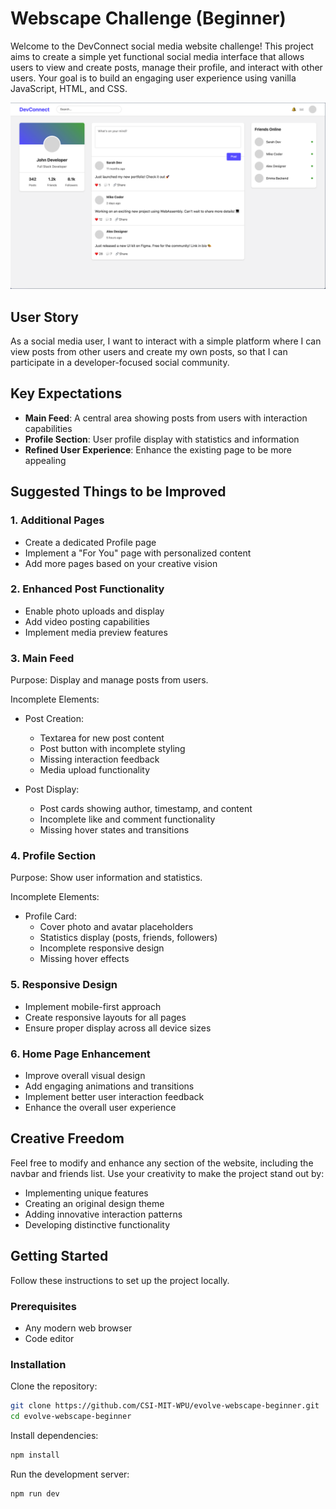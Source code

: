 # Webscape Challenge (Beginner)

Welcome to the DevConnect social media website challenge! This project aims to create a simple yet functional social media interface that allows users to view and create posts, manage their profile, and interact with other users. Your goal is to build an engaging user experience using vanilla JavaScript, HTML, and CSS.

![DevConnect Preview](/preview.png)

## User Story

As a social media user, I want to interact with a simple platform where I can view posts from other users and create my own posts, so that I can participate in a developer-focused social community.

## Key Expectations

- **Main Feed**: A central area showing posts from users with interaction capabilities
- **Profile Section**: User profile display with statistics and information
- **Refined User Experience**: Enhance the existing page to be more appealing

## Suggested Things to be Improved

### 1. Additional Pages

- Create a dedicated Profile page
- Implement a "For You" page with personalized content
- Add more pages based on your creative vision

### 2. Enhanced Post Functionality

- Enable photo uploads and display
- Add video posting capabilities
- Implement media preview features

### 3. Main Feed

Purpose: Display and manage posts from users.

Incomplete Elements:

- Post Creation:

  - Textarea for new post content
  - Post button with incomplete styling
  - Missing interaction feedback
  - Media upload functionality

- Post Display:
  - Post cards showing author, timestamp, and content
  - Incomplete like and comment functionality
  - Missing hover states and transitions

### 4. Profile Section

Purpose: Show user information and statistics.

Incomplete Elements:

- Profile Card:
  - Cover photo and avatar placeholders
  - Statistics display (posts, friends, followers)
  - Incomplete responsive design
  - Missing hover effects

### 5. Responsive Design

- Implement mobile-first approach
- Create responsive layouts for all pages
- Ensure proper display across all device sizes

### 6. Home Page Enhancement

- Improve overall visual design
- Add engaging animations and transitions
- Implement better user interaction feedback
- Enhance the overall user experience

## Creative Freedom

Feel free to modify and enhance any section of the website, including the navbar and friends list. Use your creativity to make the project stand out by:

- Implementing unique features
- Creating an original design theme
- Adding innovative interaction patterns
- Developing distinctive functionality

## Getting Started

Follow these instructions to set up the project locally.

### Prerequisites

- Any modern web browser
- Code editor

### Installation

Clone the repository:

```bash
git clone https://github.com/CSI-MIT-WPU/evolve-webscape-beginner.git
cd evolve-webscape-beginner
```

Install dependencies:

```bash
npm install
```

Run the development server:

```bash
npm run dev
```
